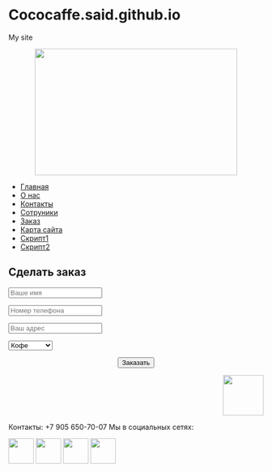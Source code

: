 # Cococaffe.said.github.io
My site
<!DOCTYPE html>
<head>
    <script src="scripts/scripts1.js"></script>
    <script src="scripts/scripts1.js"></script>
    <meta charset="utf-8">
    <meta name="keywords" content="Кафе, Starbucks">
    <meta name="description" content="Заказать роллы">
    <meta name="author" content="Абдулхаев">
    <title> Заказ </title>
</head>
<body>
    <p align = "center"> <img src="images/log.png" height="250" width="400"alt=""> </p>
    <div class="widget">
      <ul class="widget-list">
        <li><a href="index.html">Главная</a></li>
        <li><a href="inform.html">О нас</a></li>
        <li><a href="kont.html">Контакты</a></li>
        <li><a href="sotr.html">Сотруники</a></li>
        <li><a href="zakaz.html">Заказ</a></li>
        <li><a href="karta.html">Карта сайта</a></li>
        <li><a href="scripts.html">Скрипт1</a></li>
        <li><a href="scripts1.html">Скрипт2</a></li>
      </ul>
    </div>
<div id="inline">
    <link rel="stylesheet" type="text/css" href="css/zakaz.css">
    <h2>Сделать заказ</h2>
   <form id="contact" action="#" method="post" name="contact">
   <p> <input id="name" class="txt" name="name" type="name" placeholder="Ваше имя"></p>
   <p> <input id="email" class="txt" name="email" type="email" placeholder="Номер телефона"> </p>
   <p> <input id="email" class="txt" name="email" type="email" placeholder="Ваш адрес"> </p>
   <p> <select id="selectID">
       <option value=”GR”>Кофе</option>
        <option value=”YE”>Роллы</option>
        <option value=”BL”>Суши</option>
        <option value=”YE”>Пицца</option>
        <option value=”BL”>Пирожные</option></select>
     </p>
       <p align = "center"> <button id="send">Заказать</button></form></div></p>
        <footer>
            <div align = "right"><a href="#"><img src="images/up.png" heidth="80" width="80"></a></div>
            <div class = "footer">
                <p>
                    Контакты:
                    +7 905 650-70-07
                    Мы в социальных сетях:
                </p>
        <p>
                <p><img src="images/vk.png" heidth="50" width= "50">
                <img src="images/inst.png" heidth="50" width= "50">
                <img src="images/mail.png" heidth="50" width= "50">
                <img src="images/twitter.png" heidth="50" width= "50"> </p>
            </div>
        </footer>
    </body>
        
